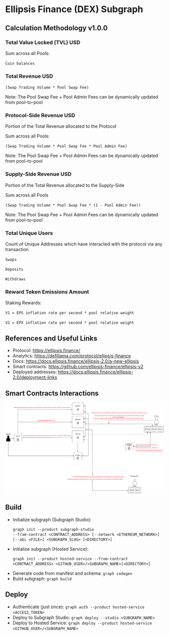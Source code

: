 # Ellipsis Finance (DEX) Subgraph

## Calculation Methodology v1.0.0

### Total Value Locked (TVL) USD

Sum across all Pools:

`Coin balances`

### Total Revenue USD

`(Swap Trading Volume * Pool Swap Fee)`

Note: The Pool Swap Fee + Pool Admin Fees can be dynamically updated from pool-to-pool

### Protocol-Side Revenue USD

Portion of the Total Revenue allocated to the Protocol

Sum across all Pools:

`(Swap Trading Volume * Pool Swap Fee * Pool Admin Fee)`

Note: The Pool Swap Fee + Pool Admin Fees can be dynamically updated from pool-to-pool

### Supply-Side Revenue USD

Portion of the Total Revenue allocated to the Supply-Side

Sum across all Pools

`(Swap Trading Volume * Pool Swap Fee * (1 - Pool Admin Fee))`

Note: The Pool Swap Fee + Pool Admin Fees can be dynamically updated from pool-to-pool

### Total Unique Users

Count of Unique Addresses which have interacted with the protocol via any transaction

`Swaps`

`Deposits`

`Withdraws`

### Reward Token Emissions Amount

Staking Rewards:

`V1 = EPS inflation rate per second * pool relative weight`

`V2 = EPX inflation rate per second * pool relative weight`

## References and Useful Links

- Protocol: https://ellipsis.finance/
- Analytics: https://defillama.com/protocol/ellipsis-finance
- Docs: https://docs.ellipsis.finance/ellipsis-2.0/a-new-ellipsis
- Smart contracts: https://github.com/ellipsis-finance/ellipsis-v2
- Deployed addresses: https://docs.ellipsis.finance/ellipsis-2.0/deployment-links

## Smart Contracts Interactions

![Ellipsis-Finance](../../docs/images/protocols/ellipsis-finance.png "Ellipsis-Finance")

## Build

- Initialize subgraph (Subgraph Studio):
  ```
  graph init --product subgraph-studio
  --from-contract <CONTRACT_ADDRESS> [--network <ETHEREUM_NETWORK>] [--abi <FILE>] <SUBGRAPH_SLUG> [<DIRECTORY>]
  ```
- Initialize subgraph (Hosted Service):
  ```
  graph init --product hosted-service --from-contract <CONTRACT_ADDRESS> <GITHUB_USER>/<SUBGRAPH_NAME>[<DIRECTORY>]
  ```
- Generate code from manifest and schema: `graph codegen`
- Build subgraph: `graph build`

## Deploy

- Authenticate (just once): `graph auth --product hosted-service <ACCESS_TOKEN>`
- Deploy to Subgraph Studio: `graph deploy --studio <SUBGRAPH_NAME>`
- Deploy to Hosted Service: `graph deploy --product hosted-service <GITHUB_USER>/<SUBGRAPH_NAME>`
